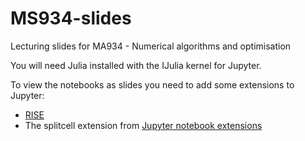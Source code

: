 # MS934-slides

Lecturing slides for MA934 - Numerical algorithms and optimisation

You will need Julia installed with the IJulia kernel for Jupyter.

To view the notebooks as slides you need to add some extensions to Jupyter:

* [RISE](https://rise.readthedocs.io/en/stable/)
* The splitcell extension from [Jupyter notebook extensions](https://github.com/ipython-contrib/jupyter_contrib_nbextensions)
